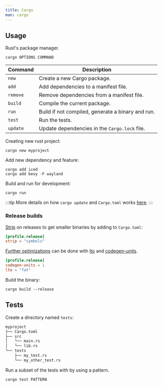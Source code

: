 ```yaml
---
title: Cargo
man: cargo
---
```


## Usage

Rust's package manager.

```shell
cargo OPTIONS COMMAND
```

| Command  | Description                                       |
| -------- | ------------------------------------------------- |
| `new`    | Create a new Cargo package.                       |
| `add`    | Add dependencies to a manifest file.              |
| `remove` | Remove dependencies from a manifest file.         |
| `build`  | Compile the current package.                      |
| `run`    | Build if not compiled, generate a binary and run. |
| `test`   | Run the tests.                                    |
| `update` | Update dependencies in the `Cargo.lock` file.     |

Creating new rust project:

```shell
cargo new myproject
```

Add new dependency and feature:

```shell
cargo add iced
cargo add bevy -F wayland
```

Build and run for development:

```shell
cargo run
```

:::tip
More details on how `cargo update` and `Cargo.toml` works
[here](https://doc.rust-lang.org/cargo/reference/specifying-dependencies.html).
:::

### Release builds

[Strip](https://doc.rust-lang.org/beta/cargo/reference/profiles.html#strip)
on releases to get smaller binaries by adding to `Cargo.toml`:

```toml
[profile.release]
strip = "symbols"
```

[Further optimizations](https://nnethercote.github.io/perf-book/build-configuration.html)
can be done with
[lto](https://doc.rust-lang.org/cargo/reference/profiles.html#lto)
and
[codegen-units](https://doc.rust-lang.org/cargo/reference/profiles.html#codegen-units).

```toml
[profile.release]
codegen-units = 1
lto = "fat"
```

Build the binary:

```shell
cargo build --release
```

## Tests

Create a directory named `tests`:

```txt
myproject
├── Cargo.toml
├── src
│   └── main.rs
│   └── lib.rs
└── tests
    ├── my_test.rs
    └── my_other_test.rs
```

Run a subset of the tests with by using a pattern.

```shell
cargo test PATTERN
```
